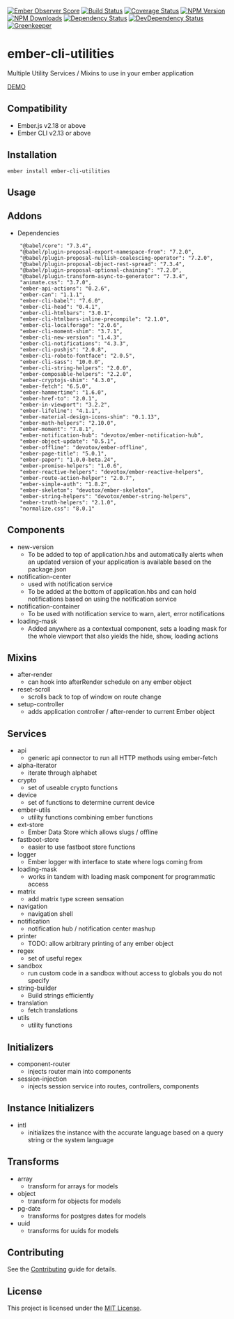 [![Ember Observer Score](http://emberobserver.com/badges/ember-cli-utilities.svg)](http://emberobserver.com/addons/ember-cli-utilities)
[![Build Status](https://travis-ci.org/devotox/ember-cli-utilities.svg)](http://travis-ci.org/devotox/ember-cli-utilities)
[![Coverage Status](https://codecov.io/gh/devotox/ember-cli-utilities/branch/master/graph/badge.svg)](https://codecov.io/gh/devotox/ember-cli-utilities)
[![NPM Version](https://badge.fury.io/js/ember-cli-utilities.svg)](http://badge.fury.io/js/ember-cli-utilities)
[![NPM Downloads](https://img.shields.io/npm/dm/ember-cli-utilities.svg)](https://www.npmjs.org/package/ember-cli-utilities)
[![Dependency Status](https://david-dm.org/poetic/ember-cli-utilities.svg)](https://david-dm.org/poetic/ember-cli-utilities)
[![DevDependency Status](https://david-dm.org/poetic/ember-cli-utilities/dev-status.svg)](https://david-dm.org/poetic/ember-cli-utilities#info=devDependencies)
[![Greenkeeper](https://badges.greenkeeper.io/devotox/ember-cli-utilities.svg)](https://greenkeeper.io/)

ember-cli-utilities
==============================================================================

Multiple Utility Services / Mixins to use in your ember application

[DEMO](https://devotox.github.io/ember-cli-utilities)

Compatibility
------------------------------------------------------------------------------

* Ember.js v2.18 or above
* Ember CLI v2.13 or above

Installation
------------------------------------------------------------------------------

```
ember install ember-cli-utilities
```

Usage
------------------------------------------------------------------------------

## Addons
* Dependencies
```
    "@babel/core": "7.3.4",
    "@babel/plugin-proposal-export-namespace-from": "7.2.0",
    "@babel/plugin-proposal-nullish-coalescing-operator": "7.2.0",
    "@babel/plugin-proposal-object-rest-spread": "7.3.4",
    "@babel/plugin-proposal-optional-chaining": "7.2.0",
    "@babel/plugin-transform-async-to-generator": "7.3.4",
    "animate.css": "3.7.0",
    "ember-api-actions": "0.2.6",
    "ember-can": "1.1.1",
    "ember-cli-babel": "7.6.0",
    "ember-cli-head": "0.4.1",
    "ember-cli-htmlbars": "3.0.1",
    "ember-cli-htmlbars-inline-precompile": "2.1.0",
    "ember-cli-localforage": "2.0.6",
    "ember-cli-moment-shim": "3.7.1",
    "ember-cli-new-version": "1.4.3",
    "ember-cli-notifications": "4.3.3",
    "ember-cli-pushjs": "2.0.8",
    "ember-cli-roboto-fontface": "2.0.5",
    "ember-cli-sass": "10.0.0",
    "ember-cli-string-helpers": "2.0.0",
    "ember-composable-helpers": "2.2.0",
    "ember-cryptojs-shim": "4.3.0",
    "ember-fetch": "6.5.0",
    "ember-hammertime": "1.6.0",
    "ember-href-to": "2.0.1",
    "ember-in-viewport": "3.2.2",
    "ember-lifeline": "4.1.1",
    "ember-material-design-icons-shim": "0.1.13",
    "ember-math-helpers": "2.10.0",
    "ember-moment": "7.8.1",
    "ember-notification-hub": "devotox/ember-notification-hub",
    "ember-object-update": "0.5.1",
    "ember-offline": "devotox/ember-offline",
    "ember-page-title": "5.0.1",
    "ember-paper": "1.0.0-beta.24",
    "ember-promise-helpers": "1.0.6",
    "ember-reactive-helpers": "devotox/ember-reactive-helpers",
    "ember-route-action-helper": "2.0.7",
    "ember-simple-auth": "1.8.2",
    "ember-skeleton": "devotox/ember-skeleton",
    "ember-string-helpers": "devotox/ember-string-helpers",
    "ember-truth-helpers": "2.1.0",
    "normalize.css": "8.0.1"
```

## Components
* new-version
    - To be added to top of application.hbs and automatically alerts when an updated version of your application is available based on the package.json
* notification-center
    - used with notification service
    - To be added at the bottom of application.hbs and can hold notifications based on using the notification service
* notification-container
    - To be used with notification service to warn, alert, error notifications
* loading-mask
    - Added anywhere as a contextual component, sets a loading mask for the whole viewport that also yields the hide, show, loading actions 

## Mixins
* after-render
    - can hook into afterRender schedule on any ember object
* reset-scroll
    - scrolls back to top of window on route change
* setup-controller
    - adds application controller / after-render to current Ember object

## Services
* api
    - generic api connector to run all HTTP methods using ember-fetch
* alpha-iterator
    - iterate through alphabet
* crypto
    - set of useable crypto functions
* device
    - set of functions to determine current device
* ember-utils
    - utility functions combining ember functions
* ext-store
    - Ember Data Store which allows slugs / offline
* fastboot-store
    - easier to use fastboot store functions
* logger
    - Ember logger with interface to state where logs coming from
* loading-mask
    - works in tandem with loading mask component for programmatic access
* matrix
    - add matrix type screen sensation
* navigation
    - navigation shell
* notification
    - notification hub / notification center mashup
* printer
    - TODO: allow arbitrary printing of any ember object
* regex
    - set of useful regex
* sandbox
    - run custom code in a sandbox without access to globals you do not specify
* string-builder
    - Build strings efficiently
* translation
    - fetch translations
* utils
    - utility functions
    
## Initializers
* component-router
    - injects router main into components
* session-injection
    - injects session service into routes, controllers, components

## Instance Initializers
* intl
    - initializes the instance with the accurate language based on a query string or the system language

## Transforms
* array
    - transform for arrays for models
* object
    - transform for objects for models
* pg-date
    - transforms for postgres dates for models
* uuid
    - transforms for uuids for models

Contributing
------------------------------------------------------------------------------

See the [Contributing](CONTRIBUTING.md) guide for details.

License
------------------------------------------------------------------------------

This project is licensed under the [MIT License](LICENSE.md).
